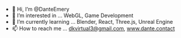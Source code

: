 - 👋 Hi, I’m @DanteEmery
- 👀 I’m interested in ... WebGL, Game Development
- 🌱 I’m currently learning ... Blender, React, Three.js, Unreal Engine
- 📫 How to reach me ... dkvirtual3@gmail.com, www.dante.contact

<!---
DanteEmery/DanteEmery is a ✨ special ✨ repository because its `README.md` (this file) appears on your GitHub profile.
You can click the Preview link to take a look at your changes.
- 💞️ I’m looking to collaborate on ... 
--->
